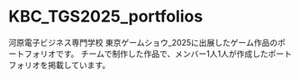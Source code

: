 # KBC_TGS2025_portfolios
河原電子ビジネス専門学校
東京ゲームショウ_2025に出展したゲーム作品のポートフォリオです。
チームで制作した作品で、メンバー1人1人が作成したポートフォリオを掲載しています。
